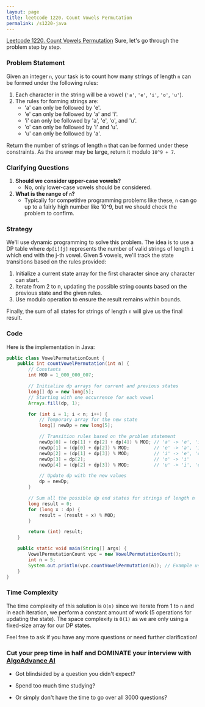 ```yaml
---
layout: page
title: leetcode 1220. Count Vowels Permutation
permalink: /s1220-java
---
```

[Leetcode 1220. Count Vowels Permutation](https://algoadvance.github.io/algoadvance/l1220)
Sure, let's go through the problem step by step.

### Problem Statement

Given an integer `n`, your task is to count how many strings of length `n` can be formed under the following rules:

1. Each character in the string will be a vowel (`'a'`, `'e'`, `'i'`, `'o'`, `'u'`).
2. The rules for forming strings are:
   - 'a' can only be followed by 'e'.
   - 'e' can only be followed by 'a' and 'i'.
   - 'i' can only be followed by 'a', 'e', 'o', and 'u'.
   - 'o' can only be followed by 'i' and 'u'.
   - 'u' can only be followed by 'a'.

Return the number of strings of length `n` that can be formed under these constraints. As the answer may be large, return it modulo `10^9 + 7`.

### Clarifying Questions
1. **Should we consider upper-case vowels?**
   - No, only lower-case vowels should be considered.
2. **What is the range of `n`?**
   - Typically for competitive programming problems like these, `n` can go up to a fairly high number like 10^9, but we should check the problem to confirm.

### Strategy

We'll use dynamic programming to solve this problem. The idea is to use a DP table where `dp[i][j]` represents the number of valid strings of length `i` which end with the j-th vowel. Given 5 vowels, we'll track the state transitions based on the rules provided:

1. Initialize a current state array for the first character since any character can start.
2. Iterate from 2 to n, updating the possible string counts based on the previous state and the given rules.
3. Use modulo operation to ensure the result remains within bounds.

Finally, the sum of all states for strings of length `n` will give us the final result.

### Code

Here is the implementation in Java:

```java
public class VowelPermutationCount {
    public int countVowelPermutation(int n) {
        // Constants
        int MOD = 1_000_000_007;

        // Initialize dp arrays for current and previous states
        long[] dp = new long[5];
        // Starting with one occurrence for each vowel
        Arrays.fill(dp, 1);

        for (int i = 1; i < n; i++) {
            // Temporary array for the new state
            long[] newDp = new long[5];

            // Transition rules based on the problem statement
            newDp[0] = (dp[1] + dp[2] + dp[4]) % MOD; // 'a' -> 'e', 'i', 'u'
            newDp[1] = (dp[0] + dp[2]) % MOD;         // 'e' -> 'a', 'i'
            newDp[2] = (dp[1] + dp[3]) % MOD;         // 'i' -> 'e', 'o'
            newDp[3] = dp[2];                         // 'o' -> 'i'
            newDp[4] = (dp[2] + dp[3]) % MOD;         // 'u' -> 'i', 'o'

            // Update dp with the new values
            dp = newDp;
        }

        // Sum all the possible dp end states for strings of length n
        long result = 0;
        for (long x : dp) {
            result = (result + x) % MOD;
        }

        return (int) result;
    }

    public static void main(String[] args) {
        VowelPermutationCount vpc = new VowelPermutationCount();
        int n = 5;
        System.out.println(vpc.countVowelPermutation(n)); // Example usage
    }
}
```

### Time Complexity
The time complexity of this solution is `O(n)` since we iterate from 1 to `n` and in each iteration, we perform a constant amount of work (5 operations for updating the state). The space complexity is `O(1)` as we are only using a fixed-size array for our DP states.

Feel free to ask if you have any more questions or need further clarification!


### Cut your prep time in half and DOMINATE your interview with [AlgoAdvance AI](https://algoAdvance.com)

- Got blindsided by a question you didn't expect?

- Spend too much time studying?

- Or simply don't have the time to go over all 3000 questions?

